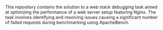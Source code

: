 This repository contains the solution to a web stack debugging task aimed at optimizing the performance of a web server setup featuring Nginx. The task involves identifying and resolving issues causing a significant number of failed requests during benchmarking using ApacheBench.
